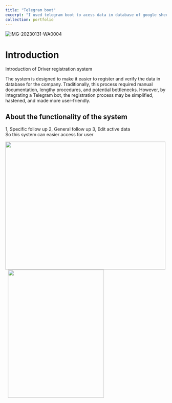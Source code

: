 ```yaml
---
title: "Telegram boot"
excerpt: "I used telegram boot to acess data in database of google sheet; read more about it here."
collection: portfolio
---
```

![IMG-20230131-WA0004](https://user-images.githubusercontent.com/89615961/232181315-0958e699-c129-4b9b-9fd9-f1a61ce047ed.jpg)


# Introduction
Introduction of Driver registration system

The system is designed to make it easier to register and verify the data in database for the company.
Traditionally, this process required manual documentation, lengthy procedures, and potential bottlenecks. 
However, by integrating a Telegram bot, the registration process may be simplified, hastened, and made more user-friendly.

## About the functionality of the system
1, Specific follow up 
2, General follow up 
3, Edit active data  
So this system can easier access for user 

<img src="https://user-images.githubusercontent.com/89615961/232181307-733af246-6757-4104-9ad6-3e0ea7a0ac37.jpg"  width="500" height="400" > &nbsp;
<img src="https://user-images.githubusercontent.com/89615961/232181349-1a6460e8-2d3c-45c2-954c-3e2d8f71ec6c.jpg"  width="300" height="400">
